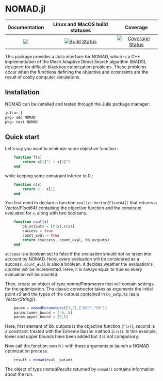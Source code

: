 # NOMAD.jl

| **Documentation** | **Linux and MacOS build statuses** | **Coverage** |
|:-----------------:|:----------------------------------------------:|:------------:|
| [![](https://img.shields.io/badge/docs-dev-blue.svg)](https://ppascal97.github.io/NOMAD.jl/dev) | [![Build Status](https://travis-ci.org/ppascal97/NOMAD.jl.svg?branch=master)](https://travis-ci.org/ppascal97/NOMAD.jl) | [![Coverage Status](https://coveralls.io/repos/github/ppascal97/NOMAD.jl/badge.svg?branch=master)](https://coveralls.io/github/ppascal97/NOMAD.jl?branch=master) |

This package provides a Julia interface for NOMAD, which is a C++ implementation of the Mesh Adaptive Direct Search algorithm (MADS), designed for difficult blackbox optimization problems. These problems occur when the functions defining the objective and constraints are the result of costly computer simulations.

## Installation

NOMAD can be installed and tested through the Julia package manager:

```julia
julia> ]
pkg> add NOMAD
pkg> test NOMAD
```

## Quick start

Let's say you want to minimize some objective function :

```julia
    function f(x)
        return x[1]^2 + x[2]^2
    end
```

while keeping some constraint inferior to 0 :

```julia
    function c(x)
        return 1 - x[1]
    end
```

You first need to declare a function `eval(x::Vector{Float64})` that returns a *Vector{Float64}* containing the objective function and the constraint evaluated for `x`, along with two booleans.

```julia
    function eval(x)
        bb_outputs = [f(x),c(x)]
        success = true
        count_eval = true
        return (success, count_eval, bb_outputs)
    end
```

`success` is a boolean set to false if the evaluation should not be taken into account by NOMAD. Here, every evaluation will be considered as a success. `count_eval` is also a boolean, it decides weather the evaluation's counter will be incremented. Here, it is always equal to true so every evaluation will be counted.

Then, create an object of type *nomadParameters* that will contain settings for the optimization. The classic constructor takes as arguments the initial point *x0* and the types of the outputs contained in `bb_outputs` (as a *Vector{String}*).

```julia
    param = nomadParameters([3,3],["OBJ","EB"])
    param.lower_bound = [-5,-5]
    param.upper_bound = [5,5]
```

Here, first element of bb_outputs is the objective function (`f(x)`), second is a constraint treated with the Extreme Barrier method (`c(x)`). In this example, lower and upper bounds have been added but it is not compulsory.

Now call the function `nomad()` with these arguments to launch a NOMAD optimization process.

```julia
    result = nomad(eval, param)
```

The object of type *nomadResults* returned by `nomad()` contains information about the run.
